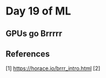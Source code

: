 # Day 19 of ML 

## GPUs go Brrrrr


**References**
------------
[1]  https://horace.io/brrr_intro.html
[2]
